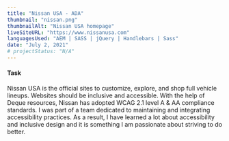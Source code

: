 ```yaml
---
title: "Nissan USA - ADA"
thumbnail: "nissan.png"
thumbnailAlt: "Nissan USA homepage"
liveSiteURL: "https://www.nissanusa.com"
languagesUsed: "AEM | SASS | jQuery | Handlebars | Sass"
date: "July 2, 2021"
# projectStatus: "N/A"
---
```


#### Task

Nissan USA is the official sites to customize, explore, and shop full vehicle lineups. 
Websites should be inclusive and accessible. With the help of Deque resources, Nissan has adopted WCAG 2.1 level A & AA compliance standards. I was part of a team dedicated to maintaining and integrating accessibility practices. As a result, I have learned a lot about accessibility and inclusive design and it is something I am passionate about striving to do better.
